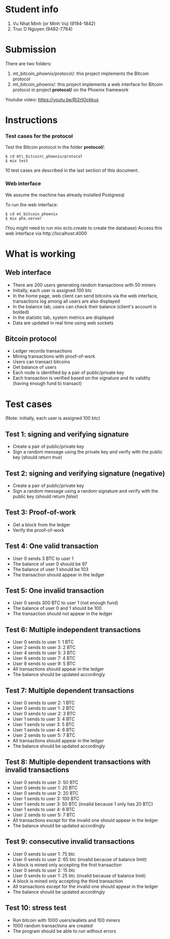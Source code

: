 # Student info
1. Vu Nhat Minh (or Minh Vu) (9194-1842)
2. Truc D Nguyen (9482-7764)

# Submission
There are two folders:
1. mt\_bitcoin\_phoenix/protocol/: this project implements the Bitcoin protocol
2. mt\_bitcoin\_phoenix/: this project implements a web interface for Bitcoin protocol in project **protocol/** on the Phoenix framework

Youtube video: https://youtu.be/Ri2rtOckkus



# Instructions
### Test cases for the protocol
Test the Bitcoin protocol in the folder **protocol/**:
```
$ cd mt\_bitcoin\_phoenix/protocol
$ mix test
```

10 test cases are described in the last section of this document.

### Web interface
We assume the machine has already installed Postgresql

To run the web interface:
```
$ cd mt_bitcoin_phoenix
$ mix phx.server
```
(You might need to run mix ecto.create to create the database)
Access this web interface via http://localhost:4000






# What is working
## Web interface
- There are 200 users generating random transactions with 50 miners
- Initially, each user is assigned 100 btc
- In the home page, web client can send bitcoins via the web interface, transactions log among all users are also displayed
- In the balance tab, users can check their balance (client's account is bolded)
- In the statistic tab, system metrics are displayed
- Data are updated in real time using web sockets

## Bitcoin protocol
- Ledger records transactions
- Mining transactions with proof-of-work
- Users can transact bitcoins
- Get balance of users
- Each node is identified by a pair of public/private key 
- Each transaction is verified based on the signature and its validity (having enough fund to transact)




# Test cases
(Note: initially, each user is assigned 100 btc)

## Test 1: signing and verifying signature
- Create a pair of public/private key
- Sign a random message using the private key and verify with the public key (should return _true_)

## Test 2: signing and verifying signature (negative)
- Create a pair of public/private key
- Sign a random message using a random signature and verify with the public key (should return _false_)

## Test 3: Proof-of-work
- Get a block from the ledger
- Verify the proof-of-work

## Test 4: One valid transaction
- User 0 sends 3 BTC to user 1
- The balance of user 0 should be 97
- The balance of user 1 should be 103
- The transaction should appear in the ledger

## Test 5: One invalid transaction
- User 0 sends 300 BTC to user 1 (not enough fund)
- The balance of user 0 and 1 should be 100
- The transaction should not appear in the ledger

## Test 6: Multiple independent transactions
- User 0 sends to user 1: 1 BTC
- User 2 sends to user 3: 2 BTC
- User 4 sends to user 5: 3 BTC
- User 6 sends to user 7: 4 BTC
- User 8 sends to user 9: 5 BTC
- All transactions should appear in the ledger
- The balance should be updated accordingly

## Test 7: Multiple dependent transactions
- User 0 sends to user 2: 1 BTC
- User 0 sends to user 1: 2 BTC
- User 0 sends to user 2: 3 BTC
- User 1 sends to user 3: 4 BTC
- User 1 sends to user 3: 5 BTC
- User 1 sends to user 4: 6 BTC
- User 2 sends to user 5: 7 BTC
- All transactions should appear in the ledger
- The balance should be updated accordingly

## Test 8: Multiple dependent transactions with invalid transactions
- User 0 sends to user 2: 50 BTC
- User 0 sends to user 1: 20 BTC
- User 0 sends to user 2: 20 BTC
- User 1 sends to user 3: 100 BTC
- User 1 sends to user 3: 50 BTC (invalid because 1 only has 20 BTC)
- User 1 sends to user 4: 6 BTC
- User 2 sends to user 5: 7 BTC
- All transactions except for the invalid one should appear in the ledger
- The balance should be updated accordingly

## Test 9: consecutive invalid transactions
- User 0 sends to user 1: 75 btc 
- User 0 sends to user 2: 65 btc (invalid because of balance limit)
- A block is mined only accepting the first transaction 
- User 0 sends to user 2: 15 btc
- User 0 sends to user 1: 25 btc (invalid because of balance limit)
- A block is mined only accepting the third transaction 
- All transactions except for the invalid one should appear in the ledger
- The balance should be updated accordingly

## Test 10: stress test
- Run bitcoin with 1000 users/wallets and 100 miners
- 1000 random transactions are created
- The program should be able to run without errors

